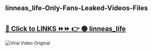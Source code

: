 
 ## linneas_life-Only-Fans-Leaked-Videos-Files

# <h2><a href="https://mediaupload.pro?linneas_life">🔗 Click to LINKS ⏩⏩ 👉 🟢 linneas_life </a></h2>

<a href="https://mediaupload.pro?linneas_life" rel="nofollow" data-target="animated-image.originalLink"><img src="https://i.ibb.co.com/xMMVF88/686577567.gif" alt="Viral Video Original" style="max-width: 100%; display: inline-block;" data-target="animated-image.originalImage"></a>